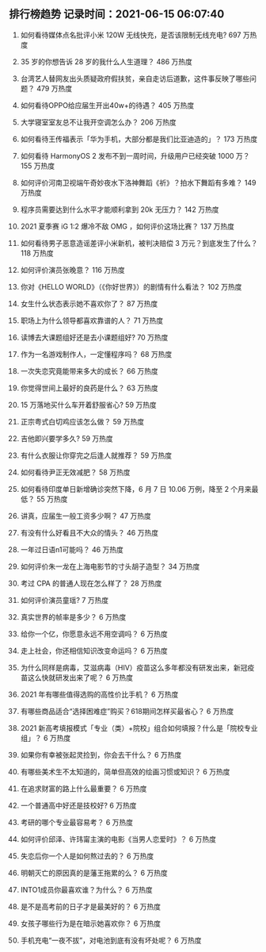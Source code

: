 
## 排行榜趋势 记录时间：2021-06-15 06:07:40
  
  1. 如何看待媒体点名批评小米 120W 无线快充，是否该限制无线充电? 697 万热度
    
  2. 35 岁的你想告诉 28 岁的我什么人生道理？ 486 万热度
    
  3. 台湾艺人替网友出头质疑政府假扶贫，亲自走访后道歉，这件事反映了哪些问题？ 479 万热度
    
  4. 如何看待OPPO给应届生开出40w+的待遇？ 405 万热度
    
  5. 大学寝室室友总不让我开空调怎么办？ 206 万热度
    
  6. 如何看待王传福表示「华为手机，大部分都是我们比亚迪造的」？ 173 万热度
    
  7. 如何看待 HarmonyOS 2 发布不到一周时间，升级用户已经突破 1000 万？ 155 万热度
    
  8. 如何评价河南卫视端午奇妙夜水下洛神舞蹈《祈》？拍水下舞蹈有多难？ 149 万热度
    
  9. 程序员需要达到什么水平才能顺利拿到 20k 无压力？ 142 万热度
    
  10. 2021 夏季赛 iG 1:2 爆冷不敌 OMG ，如何评价这场比赛？ 137 万热度
    
  11. 如何看待男子恶意造谣差评小米新机，被判决赔偿 3 万元？到底发生了什么？ 118 万热度
    
  12. 如何评价演员张晚意？ 116 万热度
    
  13. 你对《HELLO WORLD》（《你好世界》）的剧情有什么看法？ 102 万热度
    
  14. 女生什么状态表示她不喜欢你了？ 87 万热度
    
  15. 职场上为什么领导都喜欢靠谱的人？ 71 万热度
    
  16. 读博去大课题组好还是去小课题组好? 70 万热度
    
  17. 作为一名游戏制作人，一定懂程序吗？ 68 万热度
    
  18. 一次失恋究竟能带来多大的成长？ 66 万热度
    
  19. 你觉得世间上最好的良药是什么？ 63 万热度
    
  20. 15 万落地买什么车开着舒服省心? 59 万热度
    
  21. 正宗粤式白切鸡应该怎么做？ 59 万热度
    
  22. 吉他即兴要学多久? 59 万热度
    
  23. 有什么衣服让你穿完之后逢人就推荐？ 59 万热度
    
  24. 如何看待尹正无效减肥？ 58 万热度
    
  25. 如何看待印度单日新增确诊突然下降，6 月 7 日 10.06 万例，降至 2 个月来最低？ 55 万热度
    
  26. 讲真，应届生一般工资多少啊？ 47 万热度
    
  27. 有没有什么好看且不大众的情头？ 46 万热度
    
  28. 一年过日语n1可能吗？ 46 万热度
    
  29. 如何评价朱一龙在上海电影节的寸头胡子造型？ 34 万热度
    
  30. 考过 CPA 的普通人现在怎么样了？ 28 万热度
    
  31. 如何评价演员童瑶? 7 万热度
    
  32. 真实世界的帧率是多少？ 6 万热度
    
  33. 给你一个亿，你愿意永远不用空调吗？ 6 万热度
    
  34. 走上社会，你还相信知识改变命运吗？ 6 万热度
    
  35. 为什么同样是病毒，艾滋病毒（HIV）疫苗这么多年都没有研发出来，新冠疫苗这么快就研发出来了呢？ 6 万热度
    
  36. 2021 年有哪些值得选购的高性价比手机？ 6 万热度
    
  37. 有哪些商品适合“选择困难症”购买？618期间怎样买最省心？ 6 万热度
    
  38. 2021 新高考填报模式「专业（类）+院校」组合如何填报？什么是「院校专业组」？ 6 万热度
    
  39. 如果你有幸被张起灵捡到，你会去干什么？ 6 万热度
    
  40. 有哪些美术生不太知道的，简单但高效的绘画习惯或知识？ 6 万热度
    
  41. 在追求财富的路上什么最重要？ 6 万热度
    
  42. 一个普通高中好还是技校好? 6 万热度
    
  43. 考研的哪个专业最容易考？ 6 万热度
    
  44. 如何评价邱泽、许玮甯主演的电影《当男人恋爱时》？ 6 万热度
    
  45. 失恋后你一个人是如何熬过去的？ 6 万热度
    
  46. 明朝灭亡的原因真的是藩王拖累的么？ 6 万热度
    
  47. INTO1成员你最喜欢谁？为什么？ 6 万热度
    
  48. 是不是高考前的日子才是最美好的？ 6 万热度
    
  49. 女孩子哪些行为是在暗示她喜欢你？ 6 万热度
    
  50. 手机充电“一夜不拔”，对电池到底有没有坏处呢？ 6 万热度
    
